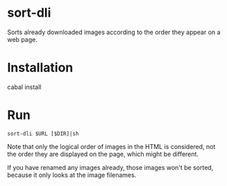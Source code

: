 # sort-dli
Sorts already downloaded images according to the order they appear on a web page.

# Installation
cabal install

# Run
    sort-dli $URL [$DIR]|sh

Note that only the logical order of images in the HTML is considered, not the order they are displayed on the page, 
which might be different.

If you have renamed any images already, those images won't be sorted, because it only looks at the image filenames.
